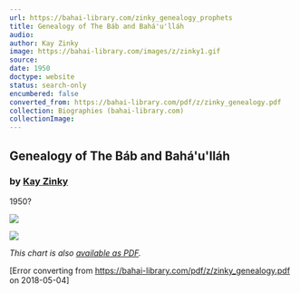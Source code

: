 ```yaml
---
url: https://bahai-library.com/zinky_genealogy_prophets
title: Genealogy of The Báb and Bahá'u'lláh
audio: 
author: Kay Zinky
image: https://bahai-library.com/images/z/zinky1.gif
source: 
date: 1950
doctype: website
status: search-only
encumbered: false
converted_from: https://bahai-library.com/pdf/z/zinky_genealogy.pdf
collection: Biographies (bahai-library.com)
collectionImage: 
---
```



## Genealogy of The Báb and Bahá'u'lláh

### by [Kay Zinky](https://bahai-library.com/author/Kay+Zinky)

1950?


![](https://bahai-library.com/images/z/zinky1.gif)  
  
![](https://bahai-library.com/images/z/zinky2.gif)  
  
_This chart is also [available as PDF](https://bahai-library.com/pdf/z/zinky_genealogy.pdf)._



[Error converting from https://bahai-library.com/pdf/z/zinky_genealogy.pdf on 2018-05-04]


